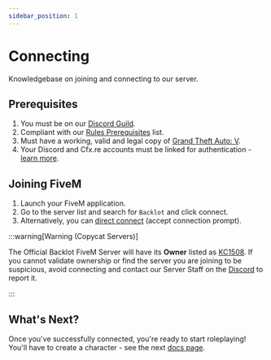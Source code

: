 ```yaml
---
sidebar_position: 1
---
```


# Connecting

<head>
  <title>Backlot - Docs</title>
</head>

Knowledgebase on joining and connecting to our server.

## Prerequisites

1. You must be on our [Discord Guild](https://backlotgames.com/discord).
2. Compliant with our [Rules Prerequisites](/rules#prerequisites) list.
3. Must have a working, valid and legal copy of [Grand Theft Auto: V](https://www.rockstargames.com/gta-v).
4. Your Discord and Cfx.re accounts must be linked for authentication - [learn more](/docs/troubleshooting/discord).

## Joining FiveM

1. Launch your FiveM application.
2. Go to the server list and search for `Backlot` and click connect.
3. Alternatively, you can [direct connect](https://cfx.re/join/y79k5y) (accept connection prompt).

:::warning[Warning (Copycat Servers)]

The Official Backlot FiveM Server will have its **Owner** listed as [KC1508](https://forum.cfx.re/u/kc1508/). If you cannot validate ownership or find the server you are joining to be suspicious, avoid connecting and contact our Server Staff on the [Discord](https://backlotgames.com/discord) to report it.

:::

## What's Next?

Once you've successfully connected, you're ready to start roleplaying! You'll have to create a character - see the next [docs page](creatingcharacter).
